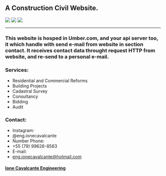 ## A Construction Civil Website.

<div >
   <img src="https://img.shields.io/badge/dynamic/json?color=yellow&label=Cors&prefix=v&query=dependencies.cors&url=https%3A%2F%2Fraw.githubusercontent.com%2FArtur-Cavalcante%2Fionecavalcante-engineering-server%2Fmaster%2Fpackage.json">
   
   <img src="https://img.shields.io/badge/dynamic/json?color=blue&label=Express&prefix=v&query=dependencies.express&url=https%3A%2F%2Fraw.githubusercontent.com%2FArtur-Cavalcante%2Fionecavalcante-engineering-server%2Fmaster%2Fpackage.json">
   
   <img src="https://img.shields.io/badge/dynamic/json?color=blueviolet&label=Nodemailer&prefix=v&query=dependencies.nodemailer&url=https%3A%2F%2Fraw.githubusercontent.com%2FArtur-Cavalcante%2Fionecavalcante-engineering-server%2Fmaster%2Fpackage.json">
</div>

---
### This website is hosped in Umber.com, and your api server too, it which handle with send e-mail from website in section contact. It receives contact data throught request HTTP from website, and re-send to a personal e-mail.  

### Services:

* Residential and Commercial Reforms
* Building Projects
* Cadastral Survey
* Consultancy
* Bidding
* Audit

### Contact:

* Instagram:
* @eng.ionecavalcante
* Number Phone:
* +55 (79) 99626-8563
* E-mail:
* eng.ionecavalcante@hotmail.com

#### [Ione Cavalcante Engineering](https://ionecavalcanteengenharia.com.br)



